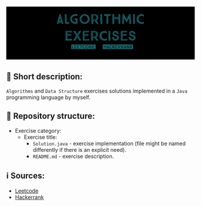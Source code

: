 ![alt text](https://raw.githubusercontent.com/matthew01lokiet/Github-repos-images/main/MainRepos/UQEuN9AO_o.png? "Header")
## 📖 Short description:
`Algorithms` and `Data Structure` exercises solutions implemented in a `Java` programming language by myself.
## 📁 Repository structure:
- Exercise category:
  - Exercise title:
    - `Solution.java` - exercise implementation (file might be named differently if there is an explicit need).
    - `README.md` - exercise description.
## ℹ️ Sources:
- <a target="_blank" href="https://leetcode.com/">Leetcode</a>
- <a target="_blank" href="https://www.hackerrank.com/">Hackerrank</a>

